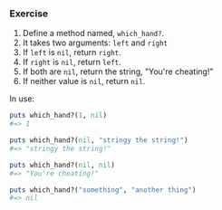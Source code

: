 ### Exercise

1. Define a method named, `which_hand?`.
2. It takes two arguments: `left` and `right`
3. If `left` is `nil`, return `right`.
4. If `right` is `nil`, return `left`.
5. If both are `nil`, return the string, "You're cheating!"
6. If neither value is `nil`, return `nil`.

In use:

```ruby
puts which_hand?(1, nil)
#=> 1

puts which_hand?(nil, "stringy the string!")
#=> "stringy the string!"

puts which_hand?(nil, nil)
#=> "You're cheating!"

puts which_hand?("something", "another thing")
#=> nil
```
